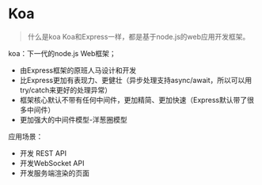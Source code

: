 # Koa
>什么是koa
>Koa和Express一样，都是基于node.js的web应用开发框架。

koa：下一代的node.js Web框架；
- 由Express框架的原班人马设计和开发
- 比Express更加有表现力、更健壮（异步处理支持async/await，所以可以用try/catch来更好的处理异常）
- 框架核心默认不带有任何中间件，更加精简、更加快速（Express默认带了很多中间件）
- 更加强大的中间件模型-洋葱圈模型

应用场景：
- 开发 REST API
- 开发WebSocket API
- 开发服务端渲染的页面
  
